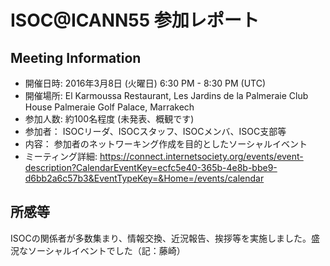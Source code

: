 # ISOC@ICANN55 参加レポート
## Meeting Information
*  開催日時: 2016年3月8日 (火曜日) 6:30 PM - 8:30 PM (UTC)
*  開催場所: El Karmoussa Restaurant, Les Jardins de la Palmeraie Club House Palmeraie Golf Palace, Marrakech
*  参加人数:  約100名程度 (未発表、概観です)
*  参加者： ISOCリーダ、ISOCスタッフ、ISOCメンバ、ISOC支部等
*  内容： 参加者のネットワーキング作成を目的としたソーシャルイベント
*  ミーティング詳細: https://connect.internetsociety.org/events/event-description?CalendarEventKey=ecfc5e40-365b-4e8b-bbe9-d6bb2a6c57b3&EventTypeKey=&Home=/events/calendar
## 所感等
ISOCの関係者が多数集まり、情報交換、近況報告、挨拶等を実施しました。盛況なソーシャルイベントでした（記：藤崎）

